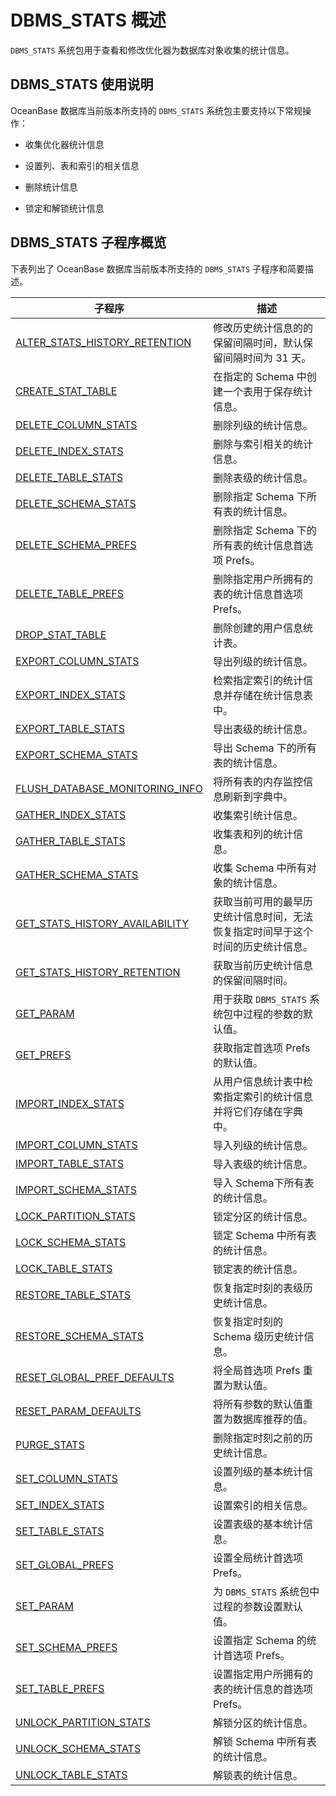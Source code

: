 # DBMS_STATS 概述 

`DBMS_STATS` 系统包用于查看和修改优化器为数据库对象收集的统计信息。

## DBMS_STATS 使用说明 

OceanBase 数据库当前版本所支持的 `DBMS_STATS` 系统包主要支持以下常规操作：

* 收集优化器统计信息 

* 设置列、表和索引的相关信息 

* 删除统计信息

* 锁定和解锁统计信息


## DBMS_STATS 子程序概览 

下表列出了 OceanBase 数据库当前版本所支持的 `DBMS_STATS` 子程序和简要描述。

|                   **子程序**                                 |                  **描述**                |
|-------------------------------------------------------------|------------------------------------------|
| [ALTER_STATS_HISTORY_RETENTION](2.alter-stats-history-retention-mysql.md)  | 修改历史统计信息的的保留间隔时间，默认保留间隔时间为 31 天。         |
| [CREATE_STAT_TABLE](3.create-stat-table-mysql.md)              | 在指定的 Schema 中创建一个表用于保存统计信息。              |
| [DELETE_COLUMN_STATS](4.delete-column-stats-mysql.md)            | 删除列级的统计信息。                               |
| [DELETE_INDEX_STATS](5.delete-index-stats-mysql.md)             | 删除与索引相关的统计信息。                            |
| [DELETE_TABLE_STATS](6.delete-table-stats-mysql.md)             | 删除表级的统计信息。                               |
| [DELETE_SCHEMA_STATS](7.delete-schema-stats-mysql.md)            | 删除指定 Schema 下所有表的统计信息。                   |
| [DELETE_SCHEMA_PREFS](8.delete-schema-prefs-mysql.md)            | 删除指定 Schema 下的所有表的统计信息首选项 Prefs。         |
| [DELETE_TABLE_PREFS](9.delete-table-prefs-mysql.md)             | 删除指定用户所拥有的表的统计信息首选项 Prefs。               |
| [DROP_STAT_TABLE](10.drop-stat-table-mysql.md)                | 删除创建的用户信息统计表。                            |
| [EXPORT_COLUMN_STATS](11.export-column-stats-mysql.md)            | 导出列级的统计信息。                               |
| [EXPORT_INDEX_STATS](12.export-index-stats-mysql.md)             |  检索指定索引的统计信息并存储在统计信息表中。                            |
| [EXPORT_TABLE_STATS](13.export-table-stats-mysql.md)            | 导出表级的统计信息。                      |
| [EXPORT_SCHEMA_STATS](14.export-schema-stats-mysql.md)             |   导出 Schema 下的所有表的统计信息。                 |
| [FLUSH_DATABASE_MONITORING_INFO](15.flush-database-monitoring-info-mysql.md) | 将所有表的内存监控信息刷新到字典中。                       |
| [GATHER_INDEX_STATS](16.gather-index-stats-mysql.md)             | 收集索引统计信息。                                                     |
| [GATHER_TABLE_STATS](17.gather-table-stats-mysql.md)             |  收集表和列的统计信息。        |
| [GATHER_SCHEMA_STATS](18.gather-schema-stats-mysql.md)            | 收集 Schema 中所有对象的统计信息。                    |
| [GET_STATS_HISTORY_AVAILABILITY](19.get-stats-history-availability-mysql.md) | 获取当前可用的最早历史统计信息时间，无法恢复指定时间早于这个时间的历史统计信息。 |
| [GET_STATS_HISTORY_RETENTION](20.get-stats-history-retention-mysql.md)    | 获取当前历史统计信息的保留间隔时间。                       |
| [GET_PARAM](21.get-param-mysql.md)                      | 用于获取 `DBMS_STATS` 系统包中过程的参数的默认值。         |
| [GET_PREFS](22.get-prefs-mysql.md)                      | 获取指定首选项 Prefs 的默认值。                      |
|[IMPORT_INDEX_STATS](23.import-index-stats-mysql.md)| 从用户信息统计表中检索指定索引的统计信息并将它们存储在字典中。|
| [IMPORT_COLUMN_STATS](24.import-column-stats-mysql.md)            | 导入列级的统计信息。                               |
| [IMPORT_TABLE_STATS](25.import-table-stats-mysql.md)             | 导入表级的统计信息。                               |
| [IMPORT_SCHEMA_STATS](26.import-schema-stats-mysql.md)            | 导入 Schema下所有表的统计信息。                      |
| [LOCK_PARTITION_STATS](27.lock-partition-stats-mysql.md)           | 锁定分区的统计信息。                               |
| [LOCK_SCHEMA_STATS](28.lock-schema-stats-mysql.md)              | 锁定 Schema 中所有表的统计信息。                     |
| [LOCK_TABLE_STATS](29.lock-table-stats-mysql.md)               | 锁定表的统计信息。                                |
| [RESTORE_TABLE_STATS](30.restore-table-stats-mysql.md)            | 恢复指定时刻的表级历史统计信息。                         |
| [RESTORE_SCHEMA_STATS](31.restore-schema-stats-mysql.md)           | 恢复指定时刻的 Schema 级历史统计信息。                  |
| [RESET_GLOBAL_PREF_DEFAULTS](32.reset-global-pref-defaults-mysql.md)     | 将全局首选项  Prefs 重置为默认值。                    |
| [RESET_PARAM_DEFAULTS](33.reset-param-defaults-mysql.md)           | 将所有参数的默认值重置为数据库推荐的值。                     |
| [PURGE_STATS](34.purge-stats-mysql.md)                    | 删除指定时刻之前的历史统计信息。                         |
| [SET_COLUMN_STATS](35.set-column-stats-mysql.md)               | 设置列级的基本统计信息。                             |
| [SET_INDEX_STATS](36.set-index-stats-mysql.md)                | 设置索引的相关信息。                               |
| [SET_TABLE_STATS](37.set-table-stats-mysql.md)                | 设置表级的基本统计信息。                             |
| [SET_GLOBAL_PREFS](38.set-global-prefs-mysql.md)               | 设置全局统计首选项 Prefs。                         |
| [SET_PARAM](39.set-param-mysql.md)                      | 为 `DBMS_STATS` 系统包中过程的参数设置默认值。           |
| [SET_SCHEMA_PREFS](40.set-schema-prefs-mysql.md)               | 设置指定 Schema 的统计首选项 Prefs。            |
| [SET_TABLE_PREFS](41.set-table-prefs-mysql.md)                | 设置指定用户所拥有的表的统计信息的首选项 Prefs。              |
| [UNLOCK_PARTITION_STATS](42.unlock-partition-stats-mysql.md)         | 解锁分区的统计信息。                               |
| [UNLOCK_SCHEMA_STATS](43.unlock-schema-stats-mysql.md)            | 解锁 Schema 中所有表的统计信息。                     |
| [UNLOCK_TABLE_STATS](44.unlock-table-stats-mysql.md)             | 解锁表的统计信息。                                |


